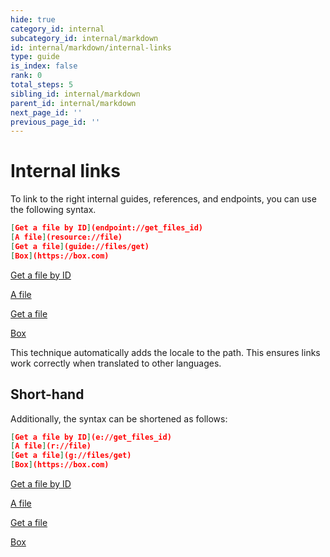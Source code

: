 ```yaml
---
hide: true
category_id: internal
subcategory_id: internal/markdown
id: internal/markdown/internal-links
type: guide
is_index: false
rank: 0
total_steps: 5
sibling_id: internal/markdown
parent_id: internal/markdown
next_page_id: ''
previous_page_id: ''
---
```


<!-- does not need translation -->

# Internal links

To link to the right internal guides, references, and endpoints, you can use the
following syntax.

```json
[Get a file by ID](endpoint://get_files_id)
[A file](resource://file)
[Get a file](guide://files/get)
[Box](https://box.com)
```

<H>

[Get a file by ID](endpoint://get_files_id)

[A file](resource://file)

[Get a file](guide://files/get)

[Box](https://box.com)

</H>

<Message>

This technique automatically adds the locale to the path. This ensures links
work correctly when translated to other languages.

</Message>

## Short-hand

Additionally, the syntax can be shortened as follows:

```json
[Get a file by ID](e://get_files_id)
[A file](r://file)
[Get a file](g://files/get)
[Box](https://box.com)
```

<H>

[Get a file by ID](e://get_files_id)

[A file](r://file)

[Get a file](g://files/get)

[Box](https://box.com)

</H>
